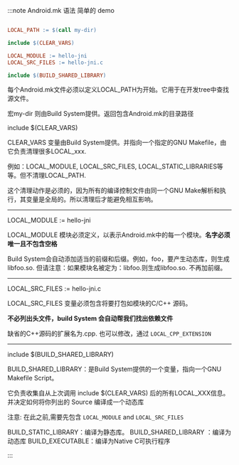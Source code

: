 





:::note Android.mk 语法
简单的 demo
```Makefile

LOCAL_PATH := $(call my-dir)

include $(CLEAR_VARS)

LOCAL_MODULE := hello-jni
LOCAL_SRC_FILES := hello-jni.c

include $(BUILD_SHARED_LIBRARY)
```
每个Android.mk文件必须以定义LOCAL_PATH为开始。它用于在开发tree中查找源文件。

宏my-dir 则由Build System提供。返回包含Android.mk的目录路径

include $(CLEAR_VARS)

CLEAR_VARS 变量由Build System提供。并指向一个指定的GNU Makefile，由它负责清理很多LOCAL_xxx.

例如：LOCAL_MODULE, LOCAL_SRC_FILES, LOCAL_STATIC_LIBRARIES等等。但不清理LOCAL_PATH.

这个清理动作是必须的，因为所有的编译控制文件由同一个GNU Make解析和执行，其变量是全局的。所以清理后才能避免相互影响。

---

LOCAL_MODULE    := hello-jni

LOCAL_MODULE 模块必须定义，以表示Android.mk中的每一个模块。**名字必须唯一且不包含空格**

Build System会自动添加适当的前缀和后缀。例如，foo，要产生动态库，则生成libfoo.so. 但请注意：如果模块名被定为：libfoo.则生成libfoo.so. 不再加前缀。

---

LOCAL_SRC_FILES := hello-jni.c 

LOCAL_SRC_FILES 变量必须包含将要打包如模块的C/C++ 源码。

**不必列出头文件，build System 会自动帮我们找出依赖文件**

缺省的C++源码的扩展名为.cpp. 也可以修改，通过 `LOCAL_CPP_EXTENSION`

---

include $(BUILD_SHARED_LIBRARY) 

BUILD_SHARED_LIBRARY：是Build System提供的一个变量，指向一个GNU Makefile Script。

它负责收集自从上次调用 include $(CLEAR_VARS)  后的所有LOCAL_XXX信息。并决定如何将你列出的 Source 编译成一个动态库

注意: 在此之前,需要先包含 `LOCAL_MODULE` and   `LOCAL_SRC_FILES`


BUILD_STATIC_LIBRARY：编译为静态库。 
BUILD_SHARED_LIBRARY ：编译为动态库 
BUILD_EXECUTABLE：编译为Native C可执行程序



:::
